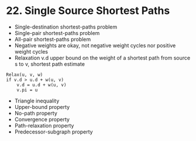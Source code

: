 # 22. Single Source Shortest Paths

-   Single-destination shortest-paths problem
-   Single-pair shortest-paths problem
-   All-pair shortest-paths problem
-   Negative weights are okay, not negative weight cycles nor positive weight cycles
-   Relaxation v.d upper bound on the weight of a shortest path from source s to v, shortest path estimate

```
Relax(u, v, w)
if v.d > u.d + w(u, v)
    v.d = u.d + w(u, v)
    v.pi = u
```
-   Triangle inequality
-   Upper-bound property
-   No-path property
-   Convergence property
-   Path-relaxation property
-   Predecessor-subgraph property
